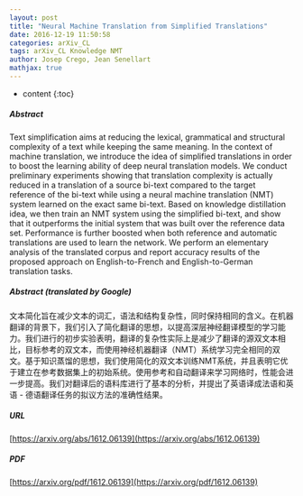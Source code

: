 ```yaml
---
layout: post
title: "Neural Machine Translation from Simplified Translations"
date: 2016-12-19 11:50:58
categories: arXiv_CL
tags: arXiv_CL Knowledge NMT
author: Josep Crego, Jean Senellart
mathjax: true
---
```


* content
{:toc}

##### Abstract
Text simplification aims at reducing the lexical, grammatical and structural complexity of a text while keeping the same meaning. In the context of machine translation, we introduce the idea of simplified translations in order to boost the learning ability of deep neural translation models. We conduct preliminary experiments showing that translation complexity is actually reduced in a translation of a source bi-text compared to the target reference of the bi-text while using a neural machine translation (NMT) system learned on the exact same bi-text. Based on knowledge distillation idea, we then train an NMT system using the simplified bi-text, and show that it outperforms the initial system that was built over the reference data set. Performance is further boosted when both reference and automatic translations are used to learn the network. We perform an elementary analysis of the translated corpus and report accuracy results of the proposed approach on English-to-French and English-to-German translation tasks.

##### Abstract (translated by Google)
文本简化旨在减少文本的词汇，语法和结构复杂性，同时保持相同的含义。在机器翻译的背景下，我们引入了简化翻译的思想，以提高深层神经翻译模型的学习能力。我们进行的初步实验表明，翻译的复杂性实际上是减少了翻译的源双文本相比，目标参考的双文本，而使用神经机器翻译（NMT）系统学习完全相同的双文。基于知识蒸馏的思想，我们使用简化的双文本训练NMT系统，并且表明它优于建立在参考数据集上的初始系统。使用参考和自动翻译来学习网络时，性能会进一步提高。我们对翻译后的语料库进行了基本的分析，并提出了英语译成法语和英语 - 德语翻译任务的拟议方法的准确性结果。

##### URL
[https://arxiv.org/abs/1612.06139](https://arxiv.org/abs/1612.06139)

##### PDF
[https://arxiv.org/pdf/1612.06139](https://arxiv.org/pdf/1612.06139)

